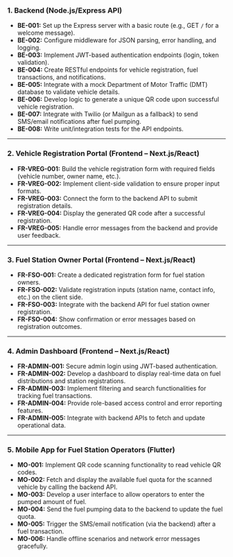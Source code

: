 ### 1. Backend (Node.js/Express API)

- **BE-001:** Set up the Express server with a basic route (e.g., GET `/` for a welcome message).
- **BE-002:** Configure middleware for JSON parsing, error handling, and logging.
- **BE-003:** Implement JWT-based authentication endpoints (login, token validation).
- **BE-004:** Create RESTful endpoints for vehicle registration, fuel transactions, and notifications.
- **BE-005:** Integrate with a mock Department of Motor Traffic (DMT) database to validate vehicle details.
- **BE-006:** Develop logic to generate a unique QR code upon successful vehicle registration.
- **BE-007:** Integrate with Twilio (or Mailgun as a fallback) to send SMS/email notifications after fuel pumping.
- **BE-008:** Write unit/integration tests for the API endpoints.

---

### 2. Vehicle Registration Portal (Frontend – Next.js/React)

- **FR-VREG-001:** Build the vehicle registration form with required fields (vehicle number, owner name, etc.).
- **FR-VREG-002:** Implement client-side validation to ensure proper input formats.
- **FR-VREG-003:** Connect the form to the backend API to submit registration details.
- **FR-VREG-004:** Display the generated QR code after a successful registration.
- **FR-VREG-005:** Handle error messages from the backend and provide user feedback.

---

### 3. Fuel Station Owner Portal (Frontend – Next.js/React)

- **FR-FSO-001:** Create a dedicated registration form for fuel station owners.
- **FR-FSO-002:** Validate registration inputs (station name, contact info, etc.) on the client side.
- **FR-FSO-003:** Integrate with the backend API for fuel station owner registration.
- **FR-FSO-004:** Show confirmation or error messages based on registration outcomes.

---

### 4. Admin Dashboard (Frontend – Next.js/React)

- **FR-ADMIN-001:** Secure admin login using JWT-based authentication.
- **FR-ADMIN-002:** Develop a dashboard to display real-time data on fuel distributions and station registrations.
- **FR-ADMIN-003:** Implement filtering and search functionalities for tracking fuel transactions.
- **FR-ADMIN-004:** Provide role-based access control and error reporting features.
- **FR-ADMIN-005:** Integrate with backend APIs to fetch and update operational data.

---

### 5. Mobile App for Fuel Station Operators (Flutter)

- **MO-001:** Implement QR code scanning functionality to read vehicle QR codes.
- **MO-002:** Fetch and display the available fuel quota for the scanned vehicle by calling the backend API.
- **MO-003:** Develop a user interface to allow operators to enter the pumped amount of fuel.
- **MO-004:** Send the fuel pumping data to the backend to update the fuel quota.
- **MO-005:** Trigger the SMS/email notification (via the backend) after a fuel transaction.
- **MO-006:** Handle offline scenarios and network error messages gracefully.

